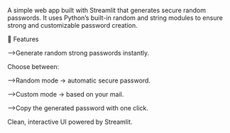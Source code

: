 A simple web app built with Streamlit that generates secure random passwords. It uses Python’s built-in random and string modules to ensure strong and customizable password creation.

🚀 Features

-->Generate random strong passwords instantly.

Choose between:

-->Random mode → automatic secure password.

-->Custom mode → based on your mail.

-->Copy the generated password with one click.

Clean, interactive UI powered by Streamlit.
